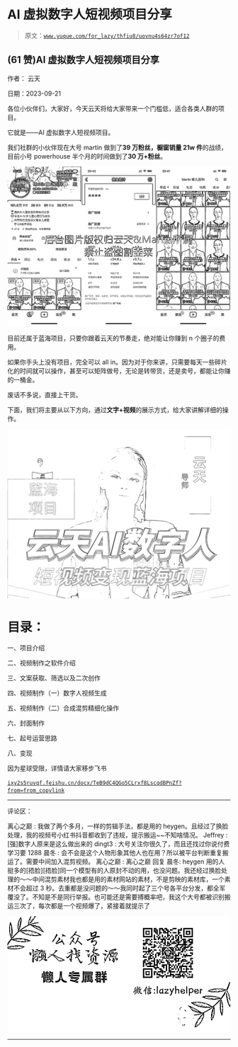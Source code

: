 # AI 虚拟数字人短视频项目分享

> 原文：[`www.yuque.com/for_lazy/thfiu8/uovnu4s64zr7of12`](https://www.yuque.com/for_lazy/thfiu8/uovnu4s64zr7of12)

## (61 赞)AI 虚拟数字人短视频项目分享

作者： 云天

日期：2023-09-21

各位小伙伴们，大家好，今天云天将给大家带来一个门槛低，适合各类人群的项目。

它就是——AI 虚拟数字人短视频项目。

我们社群的小伙伴现在大号 martin 做到了**39 万粉丝，橱窗销量 21w 件**的战绩，目前小号 powerhouse 半个月的时间做到了**30 万+粉丝**。

![](img/570f6205b2d2f1cbe797f0dd7a9f9939.png)

目前还属于蓝海项目，只要你跟着云天的节奏走，绝对能让你赚到 n 个圈子的费用。

如果你手头上没有项目，完全可以 all in。因为对于你来讲，只需要每天一些碎片化的时间就可以操作，甚至可以矩阵做号，无论是转带货，还是卖号，都能让你赚的一桶金。

废话不多说，直接上干货。

下面，我们将主要从以下方向，通过**文字+视频**的展示方式，给大家讲解详细的操作。

![](img/2ba7b415847f87942e1bb27aaea6fc5f.png)

# 目录：

一、项目介绍

二、视频制作之软件介绍

三、文案获取、筛选以及二次创作

四、视频制作（一）数字人视频生成

五、视频制作（二）合成混剪精细化操作

六、封面制作

七、起号运营思路

八、变现

因为星球受限，详情请大家移步飞书

[`ixy2s5ruvqf.feishu.cn/docx/TeB9dC4QGo5CLrxf8LscqdBPnZf?from=from_copylink`](https://ixy2s5ruvqf.feishu.cn/docx/TeB9dC4QGo5CLrxf8LscqdBPnZf?from=from_copylink)

* * *

评论区：

离心之巅 : 我做了两个多月，一样的剪辑手法，都是用的 heygen。且经过了换脸处理，我的视频号小红书抖音都收到了违规，提示搬运~~不知啥情况。
Jeffrey : [强]数字人原来是这么做出来的
dingt3 : 大号关注你很久了，而且还找过你说付费学习要 1288
晨冬 : 会不会是这个人物形象其他人也在用？所以被平台判断重复搬运了。需要中间加入混剪视频。
离心之巅 : 离心之巅 回复 晨冬:
heygen 用的人挺多的[捂脸][捂脸]同一个模型有的人原封不动的用，也没问题。我还经过换脸处理的～～中间混剪素材我也都是用的素材网站的素材，不是剪映的素材库，一个素材不会超过 3 秒。去重都是没问题的～～我同时起了三个号各平台分发，都全军覆没了。不知是不是同行举报。也可能还是需要搏概率吧，我这个大号都被识别搬运三次了，每次都是一个视频爆了，紧接着就提示了

![](img/1c37d505930596d12a88ab23e11aa07a.png)

* * *